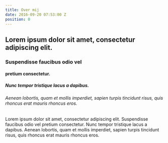 ```yaml
---
title: Over mij
date: 2016-09-20 07:53:00 Z
position: 0
---
```


## Lorem ipsum dolor sit amet, consectetur adipiscing elit. 
### Suspendisse faucibus odio vel 
#### pretium consectetur. 
##### Nunc tempor tristique lacus a dapibus.
###### Aenean lobortis, quam et mollis imperdiet, sapien turpis tincidunt risus, quis rhoncus erat mauris rhoncus eros. 

 Lorem ipsum dolor sit amet, consectetur adipiscing elit. Suspendisse faucibus odio vel pretium consectetur. Nunc tempor tristique lacus a dapibus. Aenean lobortis, quam et mollis imperdiet, sapien turpis tincidunt risus, quis rhoncus erat mauris rhoncus eros. 